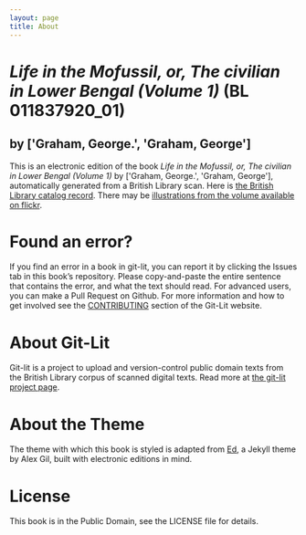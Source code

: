 ```yaml
---
layout: page
title: About
---
```


# _Life in the Mofussil, or, The civilian in Lower Bengal (Volume 1)_ (BL 011837920_01)

## by ['Graham, George.', 'Graham, George']

This is an electronic edition of the book _Life in the Mofussil, or, The civilian in Lower Bengal (Volume 1)_ by ['Graham, George.', 'Graham, George'], automatically generated from a British Library scan. Here is [the British Library catalog record](http://explore.bl.uk/primo_library/libweb/action/search.do?cs=frb&doc=BLL01011837920_01&dscnt=1&scp.scps=scope:(BLCONTENT)&frbg=&tab=local_tab&srt=rank&ct=search&mode=Basic&dum=true&tb=t&indx=1&vl(freeText0)=011837920_01&fn=search&vid=BLVU1). There may be [illustrations from the volume available on flickr](https://www.flickr.com/photos/britishlibrary/tags/sysnum011837920_01).

# Found an error?
If you find an error in a book in git-lit, you can report it by clicking the Issues tab in this book’s repository. Please copy-and-paste the entire sentence that contains the error, and what the text should read. For advanced users, you can make a Pull Request on Github.  For more information and how to get involved see the [CONTRIBUTING](http://git-lit.github.io/#contributing) section of the Git-Lit website.

# About Git-Lit
Git-lit is a project to upload and version-control public domain texts from the British Library corpus of scanned digital texts. Read more at [the git-lit project page](https://github.com/Git-Lit/git-lit).

# About the Theme
The theme with which this book is styled is adapted from [Ed](https://github.com/elotroalex/ed), a Jekyll theme by Alex Gil, built with electronic editions in mind.

# License 
This book is in the Public Domain, see the LICENSE file for details. 
